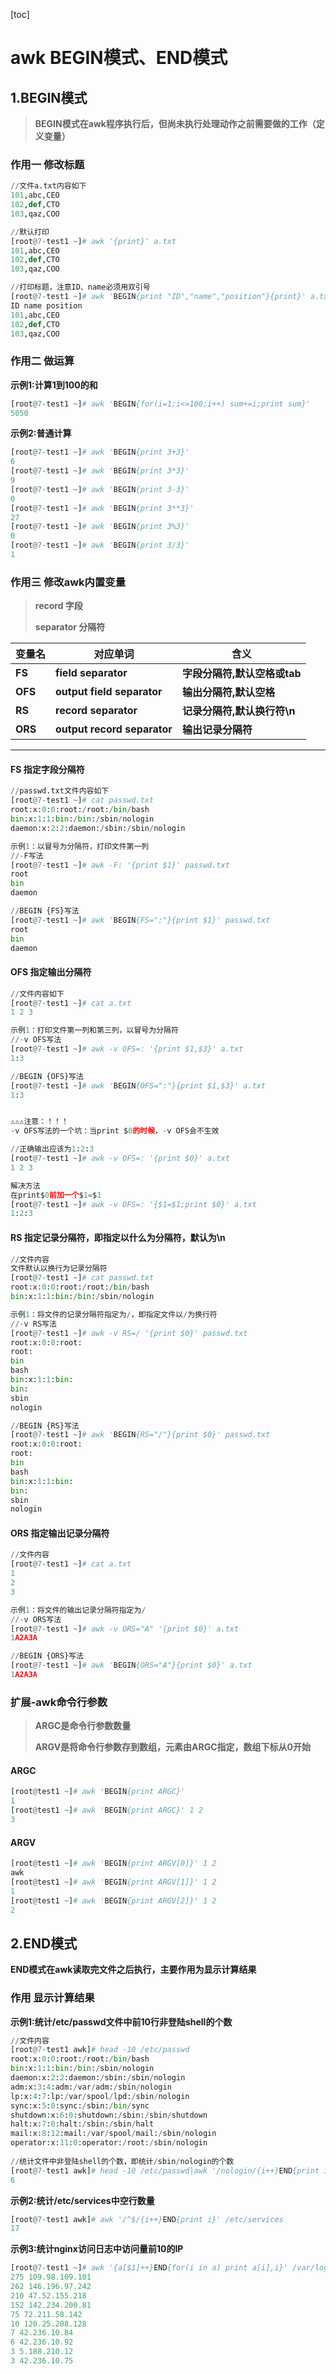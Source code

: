[toc]



# awk BEGIN模式、END模式

## 1.BEGIN模式

> **BEGIN模式在awk程序执行后，但尚未执行处理动作之前需要做的工作（定义变量）**

### 作用一	修改标题

```python
//文件a.txt内容如下
101,abc,CEO
102,def,CTO
103,qaz,COO

//默认打印
[root@7-test1 ~]# awk '{print}' a.txt
101,abc,CEO
102,def,CTO
103,qaz,COO

//打印标题，注意ID、name必须用双引号
[root@7-test1 ~]# awk 'BEGIN{print "ID","name","position"}{print}' a.txt 
ID name position
101,abc,CEO
102,def,CTO
103,qaz,COO
```



### 作用二	做运算

**示例1:计算1到100的和**

```python
[root@7-test1 ~]# awk 'BEGIN{for(i=1;i<=100;i++) sum+=i;print sum}'
5050
```

**示例2:普通计算**

```python
[root@7-test1 ~]# awk 'BEGIN{print 3+3}'
6
[root@7-test1 ~]# awk 'BEGIN{print 3*3}'
9
[root@7-test1 ~]# awk 'BEGIN{print 3-3}'
0
[root@7-test1 ~]# awk 'BEGIN{print 3**3}'
27
[root@7-test1 ~]# awk 'BEGIN{print 3%3}'
0
[root@7-test1 ~]# awk 'BEGIN{print 3/3}'
1
```

### 作用三	修改awk内置变量

> **record	字段**
>
> **separator	分隔符**

| 变量名  | 对应单词                    | 含义                         |
| ------- | --------------------------- | ---------------------------- |
| **FS**  | **field separator**         | **字段分隔符,默认空格或tab** |
| **OFS** | **output field separator**  | **输出分隔符,默认空格**      |
| **RS**  | **record separator**        | **记录分隔符,默认换行符\n**  |
| **ORS** | **output record separator** | **输出记录分隔符**           |

---

#### FS	指定字段分隔符

```python
//passwd.txt文件内容如下
[root@7-test1 ~]# cat passwd.txt
root:x:0:0:root:/root:/bin/bash
bin:x:1:1:bin:/bin:/sbin/nologin
daemon:x:2:2:daemon:/sbin:/sbin/nologin

示例1：以冒号为分隔符，打印文件第一列
//-F写法
[root@7-test1 ~]# awk -F: '{print $1}' passwd.txt 
root
bin
daemon

//BEGIN {FS}写法
[root@7-test1 ~]# awk 'BEGIN{FS=":"}{print $1}' passwd.txt 
root
bin
daemon
```



#### OFS	指定输出分隔符

```python
//文件内容如下
[root@7-test1 ~]# cat a.txt 
1 2 3

示例1：打印文件第一列和第三列，以冒号为分隔符
//-v OFS写法
[root@7-test1 ~]# awk -v OFS=: '{print $1,$3}' a.txt 
1:3

//BEGIN {OFS}写法
[root@7-test1 ~]# awk 'BEGIN{OFS=":"}{print $1,$3}' a.txt 
1:3


⚠️⚠️⚠️注意：！！！
-v OFS写法的一个坑：当print $0的时候，-v OFS会不生效

//正确输出应该为1:2:3
[root@7-test1 ~]# awk -v OFS=: '{print $0}' a.txt 
1 2 3

解决方法
在print$0前加一个$1=$1
[root@7-test1 ~]# awk -v OFS=: '{$1=$1;print $0}' a.txt 
1:2:3
```

#### RS	指定记录分隔符，即指定以什么为分隔符，默认为\n

```python
//文件内容
文件默认以换行为记录分隔符
[root@7-test1 ~]# cat passwd.txt
root:x:0:0:root:/root:/bin/bash
bin:x:1:1:bin:/bin:/sbin/nologin

示例1：将文件的记录分隔符指定为/，即指定文件以/为换行符
//-v RS写法
[root@7-test1 ~]# awk -v RS=/ '{print $0}' passwd.txt 
root:x:0:0:root:
root:
bin
bash
bin:x:1:1:bin:
bin:
sbin
nologin

//BEGIN {RS}写法
[root@7-test1 ~]# awk 'BEGIN{RS="/"}{print $0}' passwd.txt 
root:x:0:0:root:
root:
bin
bash
bin:x:1:1:bin:
bin:
sbin
nologin
```

#### ORS	指定输出记录分隔符

```python
//文件内容
[root@7-test1 ~]# cat a.txt
1
2
3

示例1：将文件的输出记录分隔符指定为/
//-v ORS写法
[root@7-test1 ~]# awk -v ORS="A" '{print $0}' a.txt
1A2A3A

//BEGIN {ORS}写法
[root@7-test1 ~]# awk 'BEGIN{ORS="A"}{print $0}' a.txt
1A2A3A
```

### 扩展-awk命令行参数

> **ARGC是命令行参数数量** 
>
> **ARGV是将命令行参数存到数组，元素由ARGC指定，数组下标从0开始** 

#### ARGC

```python
[root@test1 ~]# awk 'BEGIN{print ARGC}'
1
[root@test1 ~]# awk 'BEGIN{print ARGC}' 1 2
3
```



#### ARGV

```python
[root@test1 ~]# awk 'BEGIN{print ARGV[0]}' 1 2
awk
[root@test1 ~]# awk 'BEGIN{print ARGV[1]}' 1 2
1
[root@test1 ~]# awk 'BEGIN{print ARGV[2]}' 1 2
2
```



## 2.END模式

**END模式在awk读取完文件之后执行，主要作用为显示计算结果**

### 作用	显示计算结果

**示例1:统计/etc/passwd文件中前10行非登陆shell的个数**

```python
//文件内容
[root@7-test1 awk]# head -10 /etc/passwd
root:x:0:0:root:/root:/bin/bash
bin:x:1:1:bin:/bin:/sbin/nologin
daemon:x:2:2:daemon:/sbin:/sbin/nologin
adm:x:3:4:adm:/var/adm:/sbin/nologin
lp:x:4:7:lp:/var/spool/lpd:/sbin/nologin
sync:x:5:0:sync:/sbin:/bin/sync
shutdown:x:6:0:shutdown:/sbin:/sbin/shutdown
halt:x:7:0:halt:/sbin:/sbin/halt
mail:x:8:12:mail:/var/spool/mail:/sbin/nologin
operator:x:11:0:operator:/root:/sbin/nologin
            
//统计文件中非登陆shell的个数，即统计/sbin/nologin的个数
[root@7-test1 awk]# head -10 /etc/passwd|awk '/nologin/{i++}END{print i}'
6            
```

**示例2:统计/etc/services中空行数量**

```python
[root@7-test1 awk]# awk '/^$/{i++}END{print i}' /etc/services
17
```



**示例3:统计nginx访问日志中访问量前10的IP**

```python
[root@7-test1 ~]# awk '{a[$1]++}END{for(i in a) print a[i],i}' /var/log/nginx/access.log|sort -nr|head
275 109.98.109.101
262 146.196.97.242
210 47.52.155.218
152 142.234.200.81
75 72.211.58.142
10 120.25.208.128
7 42.236.10.84
6 42.236.10.92
3 5.188.210.12
3 42.236.10.75
```

